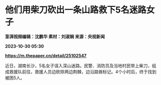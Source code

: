 # 他们用柴刀砍出一条山路救下5名迷路女子
**澎湃视频编辑：沈鹏华 素材：刘淑娴 来源：央视新闻**

**2023-10-30 05:30**

**https://m.thepaper.cn/detail/25102547**

近日，湖南长沙，5名女子误入深山迷路。民警、消防员及当地村民带上柴刀，组成救援队前往，救援人员边砍除两边荆棘，边沿路做标记。4个小时后，终于找到被困5人。